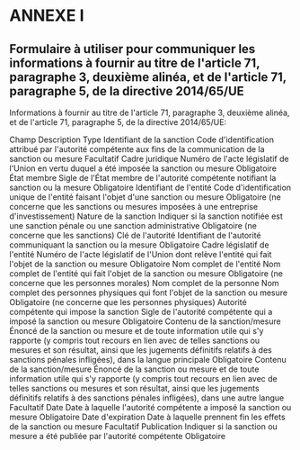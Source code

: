 # ANNEXE I

## Formulaire à utiliser pour communiquer les informations à fournir au titre de l'article 71, paragraphe 3, deuxième alinéa, et de l'article 71, paragraphe 5, de la directive 2014/65/UE

Informations à fournir au titre de l'article 71, paragraphe 3, deuxième alinéa, et de l'article 71, paragraphe 5, de la directive 2014/65/UE:

Champ Description Type Identifiant de la sanction Code d'identification attribué par l'autorité compétente aux fins de la communication de la sanction ou mesure Facultatif Cadre juridique Numéro de l'acte législatif de l'Union en vertu duquel a été imposée la sanction ou mesure Obligatoire État membre Sigle de l'État membre de l'autorité compétente notifiant la sanction ou la mesure Obligatoire Identifiant de l'entité Code d'identification unique de l'entité faisant l'objet d'une sanction ou mesure Obligatoire (ne concerne que les sanctions ou mesures imposées à une entreprise d'investissement) Nature de la sanction Indiquer si la sanction notifiée est une sanction pénale ou une sanction administrative Obligatoire (ne concerne que les sanctions) Clé de l'autorité Identifiant de l'autorité communiquant la sanction ou la mesure Obligatoire Cadre législatif de l'entité Numéro de l'acte législatif de l'Union dont relève l'entité qui fait l'objet de la sanction ou mesure Obligatoire Nom complet de l'entité Nom complet de l'entité qui fait l'objet de la sanction ou mesure Obligatoire (ne concerne que les personnes morales) Nom complet de la personne Nom complet des personnes physiques qui font l'objet de la sanction ou mesure Obligatoire (ne concerne que les personnes physiques) Autorité compétente qui impose la sanction Sigle de l'autorité compétente qui a imposé la sanction ou mesure Obligatoire Contenu de la sanction/mesure Énoncé de la sanction ou mesure et de toute information utile qui s'y rapporte (y compris tout recours en lien avec de telles sanctions ou mesures et son résultat, ainsi que les jugements définitifs relatifs à des sanctions pénales infligées), dans la langue principale Obligatoire Contenu de la sanction/mesure Énoncé de la sanction ou mesure et de toute information utile qui s'y rapporte (y compris tout recours en lien avec de telles sanctions ou mesures et son résultat, ainsi que les jugements définitifs relatifs à des sanctions pénales infligées), dans une autre langue Facultatif Date Date à laquelle l'autorité compétente a imposé la sanction ou mesure Obligatoire Date d'expiration Date à laquelle prennent fin les effets de la sanction ou mesure Facultatif Publication Indiquer si la sanction ou mesure a été publiée par l'autorité compétente Obligatoire

